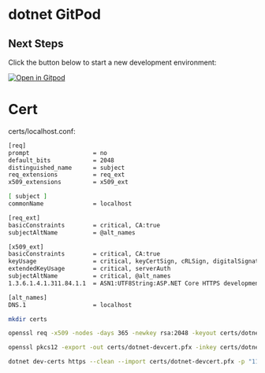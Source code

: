 # dotnet GitPod

## Next Steps

Click the button below to start a new development environment:

[![Open in Gitpod](https://gitpod.io/button/open-in-gitpod.svg)](https://gitpod.io/#https://github.com/mehdihadeli/dotnet-gitpod)


# Cert

certs/localhost.conf:
``` bash
[req]
prompt                  = no
default_bits            = 2048
distinguished_name      = subject
req_extensions          = req_ext
x509_extensions         = x509_ext

[ subject ]
commonName              = localhost

[req_ext]
basicConstraints        = critical, CA:true
subjectAltName          = @alt_names

[x509_ext]
basicConstraints        = critical, CA:true
keyUsage                = critical, keyCertSign, cRLSign, digitalSignature,keyEncipherment
extendedKeyUsage        = critical, serverAuth
subjectAltName          = critical, @alt_names
1.3.6.1.4.1.311.84.1.1  = ASN1:UTF8String:ASP.NET Core HTTPS development certificate # Needed to get it imported by dotnet dev-certs

[alt_names]
DNS.1                   = localhost
```

``` bash
mkdir certs

openssl req -x509 -nodes -days 365 -newkey rsa:2048 -keyout certs/dotnet-devcert.key -out certs/dotnet-devcert.crt -config certs/localhost.conf --passout pass:111111

openssl pkcs12 -export -out certs/dotnet-devcert.pfx -inkey certs/dotnet-devcert.key -in certs/dotnet-devcert.crt --passout pass:111111

dotnet dev-certs https --clean --import certs/dotnet-devcert.pfx -p "111111"
```